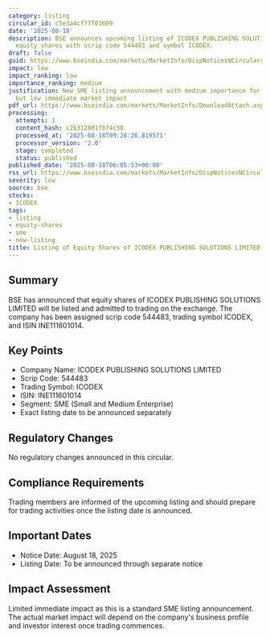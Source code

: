 ```yaml
---
category: listing
circular_id: c5e3a4cf77f03609
date: '2025-08-18'
description: BSE announces upcoming listing of ICODEX PUBLISHING SOLUTIONS LIMITED
  equity shares with scrip code 544483 and symbol ICODEX.
draft: false
guid: https://www.bseindia.com/markets/MarketInfo/DispNoticesNCirculars.aspx?Noticeid={D9B5A17A-6A4D-4E61-AFE4-FDB6F2505361}&noticeno=20250818-1&dt=08/18/2025&icount=1&totcount=11&flag=0
impact: low
impact_ranking: low
importance_ranking: medium
justification: New SME listing announcement with medium importance for market completeness
  but low immediate market impact
pdf_url: https://www.bseindia.com/markets/MarketInfo/DownloadAttach.aspx?id=20250818-1&attachedId=
processing:
  attempts: 1
  content_hash: c2b312801fb74c38
  processed_at: '2025-08-18T09:28:26.819571'
  processor_version: '2.0'
  stage: completed
  status: published
published_date: '2025-08-18T06:05:53+00:00'
rss_url: https://www.bseindia.com/markets/MarketInfo/DispNoticesNCirculars.aspx?Noticeid={D9B5A17A-6A4D-4E61-AFE4-FDB6F2505361}&noticeno=20250818-1&dt=08/18/2025&icount=1&totcount=11&flag=0
severity: low
source: bse
stocks:
- ICODEX
tags:
- listing
- equity-shares
- sme
- new-listing
title: Listing of Equity Shares of ICODEX PUBLISHING SOLUTIONS LIMITED
---
```


## Summary

BSE has announced that equity shares of ICODEX PUBLISHING SOLUTIONS LIMITED will be listed and admitted to trading on the exchange. The company has been assigned scrip code 544483, trading symbol ICODEX, and ISIN INE111601014.

## Key Points

- Company Name: ICODEX PUBLISHING SOLUTIONS LIMITED
- Scrip Code: 544483
- Trading Symbol: ICODEX
- ISIN: INE111601014
- Segment: SME (Small and Medium Enterprise)
- Exact listing date to be announced separately

## Regulatory Changes

No regulatory changes announced in this circular.

## Compliance Requirements

Trading members are informed of the upcoming listing and should prepare for trading activities once the listing date is announced.

## Important Dates

- Notice Date: August 18, 2025
- Listing Date: To be announced through separate notice

## Impact Assessment

Limited immediate impact as this is a standard SME listing announcement. The actual market impact will depend on the company's business profile and investor interest once trading commences.